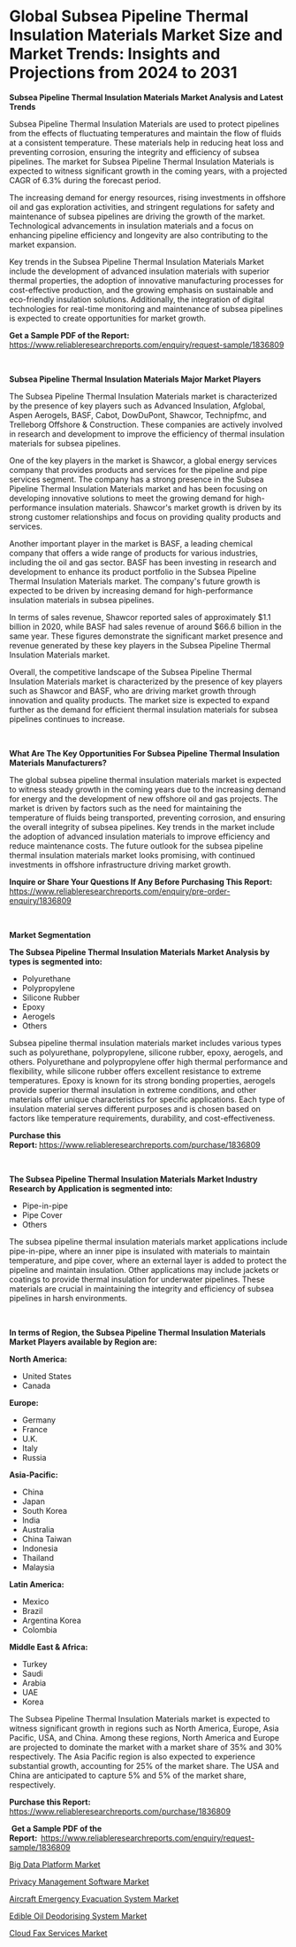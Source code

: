 <p><h1>Global Subsea Pipeline Thermal Insulation Materials Market Size and Market Trends: Insights and Projections from 2024 to 2031</h1></p><p><strong>Subsea Pipeline Thermal Insulation Materials Market Analysis and Latest Trends</strong></p>
<p><p>Subsea Pipeline Thermal Insulation Materials are used to protect pipelines from the effects of fluctuating temperatures and maintain the flow of fluids at a consistent temperature. These materials help in reducing heat loss and preventing corrosion, ensuring the integrity and efficiency of subsea pipelines. The market for Subsea Pipeline Thermal Insulation Materials is expected to witness significant growth in the coming years, with a projected CAGR of 6.3% during the forecast period.</p><p>The increasing demand for energy resources, rising investments in offshore oil and gas exploration activities, and stringent regulations for safety and maintenance of subsea pipelines are driving the growth of the market. Technological advancements in insulation materials and a focus on enhancing pipeline efficiency and longevity are also contributing to the market expansion.</p><p>Key trends in the Subsea Pipeline Thermal Insulation Materials Market include the development of advanced insulation materials with superior thermal properties, the adoption of innovative manufacturing processes for cost-effective production, and the growing emphasis on sustainable and eco-friendly insulation solutions. Additionally, the integration of digital technologies for real-time monitoring and maintenance of subsea pipelines is expected to create opportunities for market growth.</p></p>
<p><strong>Get a Sample PDF of the Report:&nbsp;</strong> <a href="https://www.reliableresearchreports.com/enquiry/request-sample/1836809">https://www.reliableresearchreports.com/enquiry/request-sample/1836809</a></p>
<p>&nbsp;</p>
<p><strong>Subsea Pipeline Thermal Insulation Materials Major Market Players</strong></p>
<p><p>The Subsea Pipeline Thermal Insulation Materials market is characterized by the presence of key players such as Advanced Insulation, Afglobal, Aspen Aerogels, BASF, Cabot, DowDuPont, Shawcor, Technipfmc, and Trelleborg Offshore & Construction. These companies are actively involved in research and development to improve the efficiency of thermal insulation materials for subsea pipelines.</p><p>One of the key players in the market is Shawcor, a global energy services company that provides products and services for the pipeline and pipe services segment. The company has a strong presence in the Subsea Pipeline Thermal Insulation Materials market and has been focusing on developing innovative solutions to meet the growing demand for high-performance insulation materials. Shawcor's market growth is driven by its strong customer relationships and focus on providing quality products and services.</p><p>Another important player in the market is BASF, a leading chemical company that offers a wide range of products for various industries, including the oil and gas sector. BASF has been investing in research and development to enhance its product portfolio in the Subsea Pipeline Thermal Insulation Materials market. The company's future growth is expected to be driven by increasing demand for high-performance insulation materials in subsea pipelines.</p><p>In terms of sales revenue, Shawcor reported sales of approximately $1.1 billion in 2020, while BASF had sales revenue of around $66.6 billion in the same year. These figures demonstrate the significant market presence and revenue generated by these key players in the Subsea Pipeline Thermal Insulation Materials market.</p><p>Overall, the competitive landscape of the Subsea Pipeline Thermal Insulation Materials market is characterized by the presence of key players such as Shawcor and BASF, who are driving market growth through innovation and quality products. The market size is expected to expand further as the demand for efficient thermal insulation materials for subsea pipelines continues to increase.</p></p>
<p>&nbsp;</p>
<p><strong>What Are The Key Opportunities For Subsea Pipeline Thermal Insulation Materials Manufacturers?</strong></p>
<p><p>The global subsea pipeline thermal insulation materials market is expected to witness steady growth in the coming years due to the increasing demand for energy and the development of new offshore oil and gas projects. The market is driven by factors such as the need for maintaining the temperature of fluids being transported, preventing corrosion, and ensuring the overall integrity of subsea pipelines. Key trends in the market include the adoption of advanced insulation materials to improve efficiency and reduce maintenance costs. The future outlook for the subsea pipeline thermal insulation materials market looks promising, with continued investments in offshore infrastructure driving market growth.</p></p>
<p><strong>Inquire or Share Your Questions If Any Before Purchasing This Report:</strong> <a href="https://www.reliableresearchreports.com/enquiry/pre-order-enquiry/1836809">https://www.reliableresearchreports.com/enquiry/pre-order-enquiry/1836809</a></p>
<p>&nbsp;</p>
<p><strong>Market Segmentation</strong></p>
<p><strong>The Subsea Pipeline Thermal Insulation Materials Market Analysis by types is segmented into:</strong></p>
<p><ul><li>Polyurethane</li><li>Polypropylene</li><li>Silicone Rubber</li><li>Epoxy</li><li>Aerogels</li><li>Others</li></ul></p>
<p><p>Subsea pipeline thermal insulation materials market includes various types such as polyurethane, polypropylene, silicone rubber, epoxy, aerogels, and others. Polyurethane and polypropylene offer high thermal performance and flexibility, while silicone rubber offers excellent resistance to extreme temperatures. Epoxy is known for its strong bonding properties, aerogels provide superior thermal insulation in extreme conditions, and other materials offer unique characteristics for specific applications. Each type of insulation material serves different purposes and is chosen based on factors like temperature requirements, durability, and cost-effectiveness.</p></p>
<p><strong>Purchase this Report:&nbsp;</strong><a href="https://www.reliableresearchreports.com/purchase/1836809">https://www.reliableresearchreports.com/purchase/1836809</a></p>
<p>&nbsp;</p>
<p><strong>The Subsea Pipeline Thermal Insulation Materials Market Industry Research by Application is segmented into:</strong></p>
<p><ul><li>Pipe-in-pipe</li><li>Pipe Cover</li><li>Others</li></ul></p>
<p><p>The subsea pipeline thermal insulation materials market applications include pipe-in-pipe, where an inner pipe is insulated with materials to maintain temperature, and pipe cover, where an external layer is added to protect the pipeline and maintain insulation. Other applications may include jackets or coatings to provide thermal insulation for underwater pipelines. These materials are crucial in maintaining the integrity and efficiency of subsea pipelines in harsh environments.</p></p>
<p>&nbsp;</p>
<p><strong>In terms of Region, the Subsea Pipeline Thermal Insulation Materials Market Players available by Region are:</strong></p>
<p>
    <p> <strong> North America: </strong>
        <ul>
            <li>United States</li>
            <li>Canada</li>
        </ul>
        </p> 
    <p> <strong> Europe: </strong>
        <ul>
            <li>Germany</li>
            <li>France</li>
            <li>U.K.</li>
            <li>Italy</li>
            <li>Russia</li>
        </ul>
        </p> 
    <p> <strong> Asia-Pacific: </strong>
        <ul>
            <li>China</li>
            <li>Japan</li>
            <li>South Korea</li>
            <li>India</li>
            <li>Australia</li>
            <li>China Taiwan</li>
            <li>Indonesia</li>
            <li>Thailand</li>
            <li>Malaysia</li>
        </ul>
        </p> 
    <p> <strong> Latin America: </strong>
        <ul>
            <li>Mexico</li>
            <li>Brazil</li>
            <li>Argentina Korea</li>
            <li>Colombia</li>
        </ul>
        </p> 
    <p> <strong> Middle East & Africa: </strong>
        <ul>
            <li>Turkey</li>
            <li>Saudi</li>
            <li>Arabia</li>
            <li>UAE</li>
            <li>Korea</li>
        </ul>
    </p>
    </p>
<p><p>The Subsea Pipeline Thermal Insulation Materials market is expected to witness significant growth in regions such as North America, Europe, Asia Pacific, USA, and China. Among these regions, North America and Europe are projected to dominate the market with a market share of 35% and 30% respectively. The Asia Pacific region is also expected to experience substantial growth, accounting for 25% of the market share. The USA and China are anticipated to capture 5% and 5% of the market share, respectively.</p></p>
<p><strong>Purchase this Report: </strong><a href="https://www.reliableresearchreports.com/purchase/1836809">https://www.reliableresearchreports.com/purchase/1836809</a></p>
<p>&nbsp;<strong>Get a Sample PDF of the Report:&nbsp;&nbsp;</strong><a href="https://www.reliableresearchreports.com/enquiry/request-sample/1836809">https://www.reliableresearchreports.com/enquiry/request-sample/1836809</a></p>
<p><strong></strong></p>
<p><p><a href="https://medium.com/@charityrice25/big-data-platform-market-size-and-market-trends-complete-industry-overview-2024-to-2031-8048ccfcc5e6">Big Data Platform Market</a></p><p><a href="https://medium.com/@charityrice25/privacy-management-software-nbsp-market-focuses-on-market-share-size-and-projected-forecast-till-2a5d2ca2bdc9">Privacy Management Software Market</a></p><p><a href="https://github.com/moyahfrancoestellec51j635wcx/Market-Research-Report-List-1/blob/main/aircraft-emergency-evacuation-system-market.md">Aircraft Emergency Evacuation System Market</a></p><p><a href="https://github.com/lbird53714/Market-Research-Report-List-3/blob/main/edible-oil-deodorising-system-market.md">Edible Oil Deodorising System Market</a></p><p><a href="https://medium.com/@charityrice25/cloud-fax-services-nbsp-market-focuses-on-market-share-size-and-projected-forecast-till-2031-9444be751e22">Cloud Fax Services Market</a></p></p>